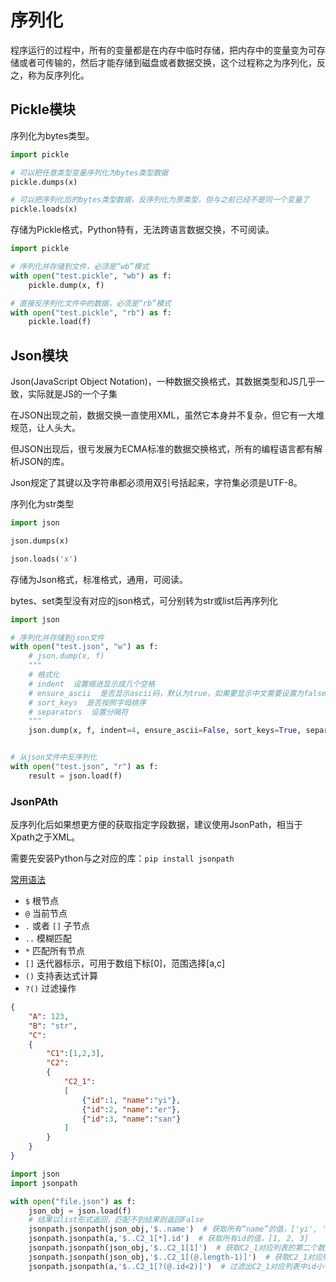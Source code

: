 # 序列化

程序运行的过程中，所有的变量都是在内存中临时存储，把内存中的变量变为可存储或者可传输的，然后才能存储到磁盘或者数据交换，这个过程称之为序列化，反之，称为反序列化。

## Pickle模块

序列化为bytes类型。

```python
import pickle

# 可以把任意类型变量序列化为bytes类型数据
pickle.dumps(x)

# 可以把序列化后的bytes类型数据，反序列化为原类型，但与之前已经不是同一个变量了
pickle.loads(x)
```

存储为Pickle格式，Python特有，无法跨语言数据交换，不可阅读。

```python
import pickle

# 序列化并存储到文件，必须是“wb”模式
with open("test.pickle", "wb") as f:
    pickle.dump(x, f)

# 直接反序列化文件中的数据，必须是“rb”模式
with open("test.pickle", "rb") as f:
    pickle.load(f)
```

## Json模块

Json(JavaScript Object Notation)，一种数据交换格式，其数据类型和JS几乎一致，实际就是JS的一个子集

在JSON出现之前，数据交换一直使用XML，虽然它本身并不复杂，但它有一大堆规范，让人头大。

但JSON出现后，很亏发展为ECMA标准的数据交换格式，所有的编程语言都有解析JSON的库。

Json规定了其键以及字符串都必须用双引号括起来，字符集必须是UTF-8。

序列化为str类型

```python
import json

json.dumps(x)

json.loads('x')
```

存储为Json格式，标准格式，通用，可阅读。

bytes、set类型没有对应的json格式，可分别转为str或list后再序列化

```python
import json

# 序列化并存储到json文件
with open("test.json", "w") as f:
    # json.dump(x, f)
    """
    # 格式化
    # indent  设置缩进显示成几个空格
    # ensure_ascii  是否显示ascii码，默认为true，如果要显示中文需要设置为false
    # sort_keys  是否按照字母排序
    # separators  设置分隔符
    """
    json.dump(x, f, indent=4, ensure_ascii=False, sort_keys=True, separators=(',', ':'))


# 从json文件中反序列化
with open("test.json", "r") as f:
    result = json.load(f)
```

### JsonPAth

反序列化后如果想更方便的获取指定字段数据，建议使用JsonPath，相当于Xpath之于XML。

需要先安装Python与之对应的库：`pip install jsonpath`

[常用语法](https://goessner.net/articles/JsonPath/)

- `$` 根节点
- `@` 当前节点
- `.` 或者 `[]` 子节点
- `..` 模糊匹配
- `*` 匹配所有节点
- `[]` 迭代器标示，可用于数组下标[0]，范围选择[a,c]
- `()` 支持表达式计算
- `?()` 过滤操作

```json
{
    "A": 123,
    "B": "str",
    "C":
    {
        "C1":[1,2,3],
        "C2":
        {
            "C2_1":
            [
                {"id":1, "name":"yi"},
                {"id":2, "name":"er"},
                {"id":3, "name":"san"}
            ]
        }
    }
}
```

```python
import json
import jsonpath

with open("file.json") as f:
    json_obj = json.load(f)
    # 结果以list形式返回，匹配不到结果则返回False
    jsonpath.jsonpath(json_obj,'$..name')  # 获取所有“name”的值，['yi', 'er', 'san']
    jsonpath.jsonpath(a,'$..C2_1[*].id')  # 获取所有id的值，[1, 2, 3]
    jsonpath.jsonpath(json_obj,'$..C2_1[1]')  # 获取C2_1对应列表的第二个数据，[{'id': 2, 'name': 'er'}]
    jsonpath.jsonpath(json_obj,'$..C2_1[(@.length-1)]')  # 获取C2_1对应列表的倒数第一个，[{'id': 3, 'name': 'san'}]
    jsonpath.jsonpath(a,'$..C2_1[?(@.id<2)]')  # 过滤出C2_1对应列表中id小于2的值，[{'id': 1, 'name': 'yi'}]
```

